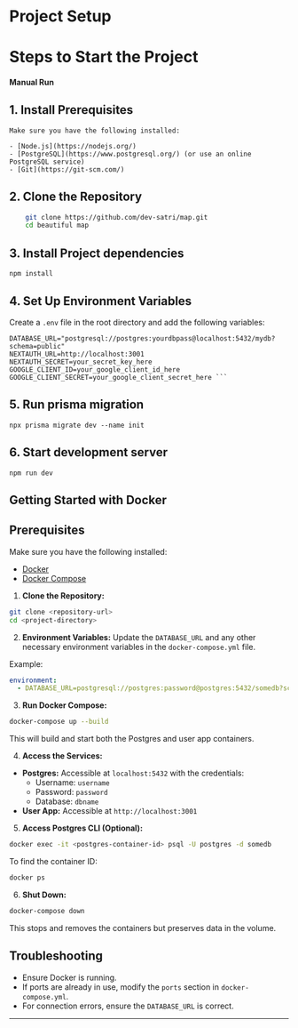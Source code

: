 
# Project Setup 



# Steps to Start the Project

#### Manual Run
## 1. Install Prerequisites

    Make sure you have the following installed:

    - [Node.js](https://nodejs.org/)
    - [PostgreSQL](https://www.postgresql.org/) (or use an online PostgreSQL service)
    - [Git](https://git-scm.com/)

## 2. Clone the Repository

```bash
    git clone https://github.com/dev-satri/map.git
    cd beautiful map
```

## 3. Install Project dependencies

    npm install

## 4. Set Up Environment Variables

Create a `.env` file in the root directory and add the following variables:

````env
DATABASE_URL="postgresql://postgres:yourdbpass@localhost:5432/mydb?schema=public"
NEXTAUTH_URL=http://localhost:3001
NEXTAUTH_SECRET=your_secret_key_here
GOOGLE_CLIENT_ID=your_google_client_id_here
GOOGLE_CLIENT_SECRET=your_google_client_secret_here ```

````

## 5. Run prisma migration

    npx prisma migrate dev --name init

## 6. Start development server

    npm run dev

## Getting Started with Docker

## Prerequisites
Make sure you have the following installed:
- [Docker](https://docs.docker.com/get-docker/)
- [Docker Compose](https://docs.docker.com/compose/)

1. **Clone the Repository:**
```bash
git clone <repository-url>
cd <project-directory>
```

2. **Environment Variables:**
Update the `DATABASE_URL` and any other necessary environment variables in the `docker-compose.yml` file.

Example:
```yaml
environment:
  - DATABASE_URL=postgresql://postgres:password@postgres:5432/somedb?schema=public
```

3. **Run Docker Compose:**
```bash
docker-compose up --build
```
This will build and start both the Postgres and user app containers.

4. **Access the Services:**
- **Postgres:** Accessible at `localhost:5432` with the credentials:
  - Username: `username`
  - Password: `password`
  - Database: `dbname`
- **User App:** Accessible at `http://localhost:3001`

5. **Access Postgres CLI (Optional):**
```bash
docker exec -it <postgres-container-id> psql -U postgres -d somedb
```
To find the container ID:
```bash
docker ps
```

6. **Shut Down:**
```bash
docker-compose down
```
This stops and removes the containers but preserves data in the volume.

## Troubleshooting
- Ensure Docker is running.
- If ports are already in use, modify the `ports` section in `docker-compose.yml`.
- For connection errors, ensure the `DATABASE_URL` is correct.

---



